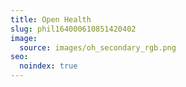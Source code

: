 ```yaml
---
title: Open Health
slug: phil164000610851420402
image:
  source: images/oh_secondary_rgb.png
seo:
  noindex: true
---
```

